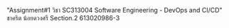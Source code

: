 "Assignment#1 วิชา SC313004 Software Engineering - DevOps and CI/CD" ชาคริต น้อยดวงศรี Section.2 613020986-3
